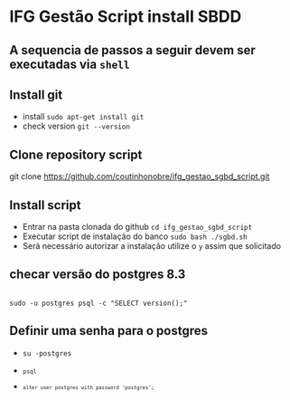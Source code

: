 # IFG Gestão Script install SBDD

## A sequencia de passos a seguir devem ser executadas via <code>shell</code>

## Install git
<ul>
    <li>install <code>sudo apt-get install git</code></li>
    <li>check version <code>git --version</code></li>
</ul>

## Clone repository script
git clone https://github.com/coutinhonobre/ifg_gestao_sgbd_script.git

## Install script 
<ul>
    <li>Entrar na pasta clonada do github <code>cd ifg_gestao_sgbd_script</code></li>
    <li>Executar script de instalação do banco <code>sudo bash ./sgbd.sh</code></li>
    <li>Será necessário autorizar a instalação utilize o <code>y</code> assim que solicitado</li>
</ul>

## checar versão do postgres 8.3
<code>
sudo -u postgres psql -c "SELECT version();"
</code>

## Definir uma senha para o postgres
<ul>
    <li><code>su -postgres</code</li>
    <li><code>psql</code</li>
    <li><code>alter user postgres with password 'postgres';</code</li>
</ul>

